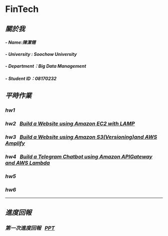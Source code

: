 # FinTech
## *關於我*
#### - *Name:陳潔翎*
#### - *University : Soochow University*
#### - *Department：Big Data Management*
#### - *Student ID：08170232*
## *平時作業*
### *hw1*
### *hw2*&nbsp;&nbsp;&nbsp;[*Build a Website using Amazon EC2 with LAMP*](https://www.youtube.com/watch?v=2R5UBtN_2SM&feature=youtu.be)
### *hw3*&nbsp;&nbsp;&nbsp;[*Build a Website using Amazon S3(Versioning)and AWS Amplify*](https://www.youtube.com/watch?v=9P9PlCctCDQ)
### *hw4*&nbsp;&nbsp;&nbsp;[*Build a Telegram Chatbot using Amazon APIGateway and AWS Lambda*]()
### *hw5*
### *hw6*
---
## *進度回報*
### *第一次進度回報*&nbsp;&nbsp;&nbsp;[*PPT*](https://drive.google.com/file/d/1_ZgxCqjD__lHtsoNMSbMR1x1ZPUgKVWF/view)
